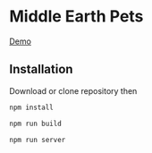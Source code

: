 # Middle Earth Pets

[Demo]()

## Installation

Download or clone repository then

```bash
npm install
```

```bash
npm run build
```

```bash
npm run server
```
